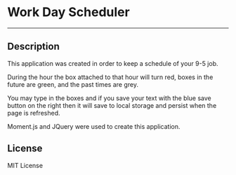 # Work Day Scheduler

---

## Description
This application was created in order to keep a schedule of your 9-5 job. 

During the hour the box attached to that hour will turn red, boxes in the future are green, and the past times are grey. 

You may type in the boxes and if you save your text with the blue save button on the right then it will save to local storage and persist when the page is refreshed.

Moment.js and JQuery were used to create this application.




## License
MIT License